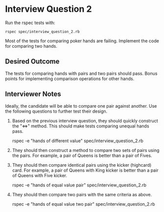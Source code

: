 Interview Question 2
====================

Run the rspec tests with:

    rspec spec/interview_question_2.rb

Most of the tests for comparing poker hands are failing. Implement the code for comparing two hands. 

Desired Outcome
---------------

The tests for comparing hands with pairs and two pairs should pass. Bonus points for implementing comparison operations for other hands.

Interviewer Notes
-----------------

Ideally, the candidate will be able to compare one pair against another. Use the following questions to further test their design.

1. Based on the previous interview question, they should quickly construct the "<=>" method. This should make tests comparing unequal hands pass.

    rspec -e "hands of different value" spec/interview_question_2.rb

2. They should then construct a method to compare two sets of pairs using the pairs. For example, a pair of Queens is better than a pair of Fives.

3. They should then compare identical pairs using the kicker (highcard) card. For example, a pair of Queens with King kicker is better than a pair of Queens with Five kicker.

    rspec -e "hands of equal value pair" spec/interview_question_2.rb

4. They should then compare two pairs with the same criteria as above.

    rspec -e "hands of equal value two pair" spec/interview_question_2.rb
